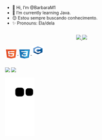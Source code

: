 - 👋 Hi, I’m @BarbaraM1
- 🌱 I’m currently learning Java.
- 😊 Estou sempre buscando conhecimento.
- ✨ Pronouns: Ela/dela
##
<div align="center">
  <a href="https://github.com/BarbaraM1">
  <img height="180em" src="https://github-readme-stats.vercel.app/api?username=barbaram1&show_icons=true&theme=dracula&include_all_commits=true&count_private=true"/>
  <img height="180em" src="https://github-readme-stats.vercel.app/api/top-langs/?username=barbaram1&layout=compact&langs_count=7&theme=dracula"/>
</div>



<div style="display: inline_block"><br>
  <img align="center" alt="Rafa-HTML" height="30" width="40" src="https://raw.githubusercontent.com/devicons/devicon/master/icons/html5/html5-original.svg">
  <img align="center" alt="Rafa-CSS" height="30" width="40" src="https://raw.githubusercontent.com/devicons/devicon/master/icons/css3/css3-original.svg">
  <img title="C" alt="C" width="40px"height="30" width="40" src="https://raw.githubusercontent.com/github/explore/master/topics/c/c.png">

</div>

##
 
<div> 
  <a href = "mailto:contatorabarbaragmaica@gmail.com"><img src="https://img.shields.io/badge/-Gmail-%23333?style=for-the-badge&logo=gmail&logoColor=white" target="_blank"></a>
  <a href="www.linkedin.com/in/b%C3%A1rbara-maic%C3%A1-072054169/" target="_blank"><img src="https://img.shields.io/badge/-LinkedIn-%230077B5?style=for-the-badge&logo=linkedin&logoColor=white" target="_blank"></a> 
 
  ![Snake animation](https://github.com/rafaballerini/rafaballerini/blob/output/github-contribution-grid-snake.svg)
 
</div>
